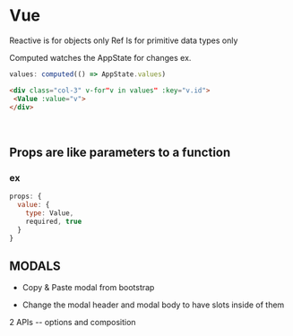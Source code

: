 # Vue


Reactive is for objects only
Ref Is for primitive data types only

Computed watches the AppState for changes
ex.

```js
values: computed(() => AppState.values)
```

```html
<div class="col-3" v-for"v in values" :key="v.id">
 <Value :value="v">
</div>
```

<br>

## Props are like parameters to a function

### ex

```js
props: {
  value: {
    type: Value,
    required, true
  }
}
```

## MODALS

- Copy & Paste modal from bootstrap

- Change the modal header and modal body to have slots inside of them


2 APIs -- options and composition